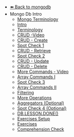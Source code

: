 - [⬅️ Back to mongodb](../README.md)
- Mongo Db Intro
  - [Mongo Terminology](./Mongo-Terminology.md "Mongo Terminology")
  - [Intro](./Intro.md "Intro")
  - [Terminology](./Terminology.md "Terminology")
  - [CRUD -Video](./CRUD--Video.md "CRUD -Video")
  - [CRUD - Create](./CRUD---Create.md "CRUD - Create")
  - [Spot Check 1](./Spot-Check-1.md "Spot Check 1")
  - [CRUD - Retrieve](./CRUD---Retrieve.md "CRUD - Retrieve")
  - [Spot Check 2](./Spot-Check-2.md "Spot Check 2")
  - [CRUD - Update](./CRUD---Update.md "CRUD - Update")
  - [CRUD - Delete](./CRUD---Delete.md "CRUD - Delete")
  - [More Commands - Video](./More-Commands---Video.md "More Commands - Video")
  - [Array Commands I](./Array-Commands-I.md "Array Commands I")
  - [Spot Check 3](./Spot-Check-3.md "Spot Check 3")
  - [Array Commands II](./Array-Commands-II.md "Array Commands II")
  - [Filtering](./Filtering.md "Filtering")
  - [More Operations](./More-Operations.md "More Operations")
  - [Aggregators (Optional)](./Aggregators--Optional-.md "Aggregators (Optional)")
  - [Spot Check 4 (Optional)](./Spot-Check-4--Optional-.md "Spot Check 4 (Optional)")
  - [DB.LESSON.DONE()](./DB-LESSON-DONE--.md "DB.LESSON.DONE()")
  - [Exercises Setup](./Exercises-Setup.md "Exercises Setup")
  - [Exercises](./Exercises.md "Exercises")
  - [Comprehension Check](./Comprehension-Check.md "Comprehension Check")
